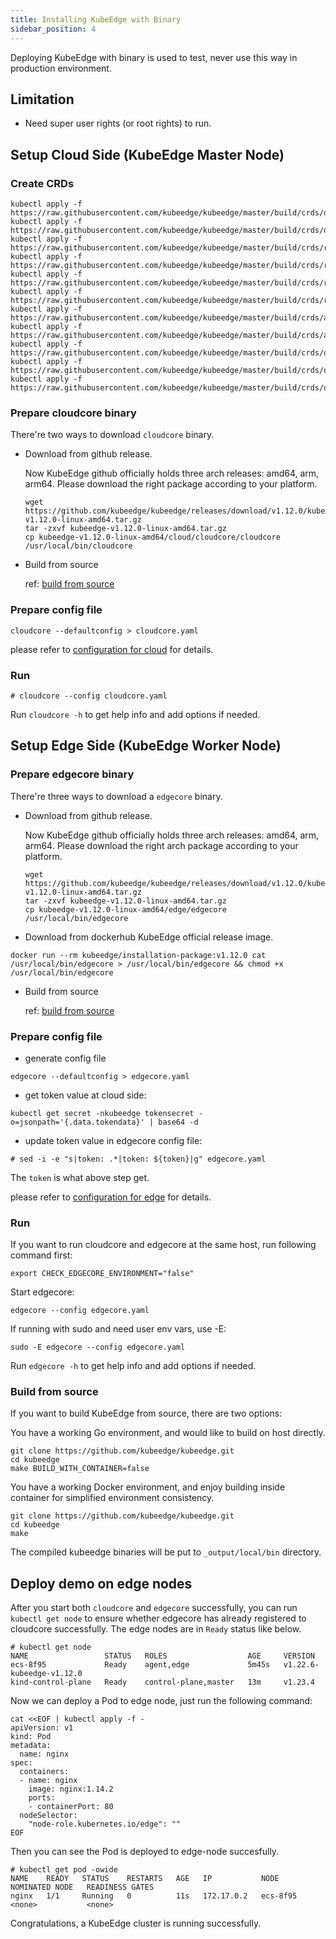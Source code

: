 ```yaml
---
title: Installing KubeEdge with Binary
sidebar_position: 4
---
```

Deploying KubeEdge with binary is used to test, never use this way in production environment.

## Limitation

- Need super user rights (or root rights) to run.

## Setup Cloud Side (KubeEdge Master Node)

### Create CRDs

```shell
kubectl apply -f https://raw.githubusercontent.com/kubeedge/kubeedge/master/build/crds/devices/devices_v1beta1_device.yaml
kubectl apply -f https://raw.githubusercontent.com/kubeedge/kubeedge/master/build/crds/devices/devices_v1beta1_devicemodel.yaml
kubectl apply -f https://raw.githubusercontent.com/kubeedge/kubeedge/master/build/crds/reliablesyncs/cluster_objectsync_v1alpha1.yaml
kubectl apply -f https://raw.githubusercontent.com/kubeedge/kubeedge/master/build/crds/reliablesyncs/objectsync_v1alpha1.yaml
kubectl apply -f https://raw.githubusercontent.com/kubeedge/kubeedge/master/build/crds/router/router_v1_ruleEndpoint.yaml
kubectl apply -f https://raw.githubusercontent.com/kubeedge/kubeedge/master/build/crds/router/router_v1_rule.yaml
kubectl apply -f https://raw.githubusercontent.com/kubeedge/kubeedge/master/build/crds/apps/apps_v1alpha1_edgeapplication.yaml
kubectl apply -f https://raw.githubusercontent.com/kubeedge/kubeedge/master/build/crds/apps/apps_v1alpha1_nodegroup.yaml
kubectl apply -f https://raw.githubusercontent.com/kubeedge/kubeedge/master/build/crds/operations/operations_v1alpha2_nodeupgradejob.yaml
kubectl apply -f https://raw.githubusercontent.com/kubeedge/kubeedge/master/build/crds/operations/operations_v1alpha2_configupdatejob.yaml
kubectl apply -f https://raw.githubusercontent.com/kubeedge/kubeedge/master/build/crds/operations/operations_v1alpha2_imageprepulljob.yaml
```

### Prepare cloudcore binary
There're two ways to download `cloudcore` binary.

- Download from github release.

    Now KubeEdge github officially holds three arch releases: amd64, arm, arm64. Please download the right package according to your platform.
    
    ```shell
    wget https://github.com/kubeedge/kubeedge/releases/download/v1.12.0/kubeedge-v1.12.0-linux-amd64.tar.gz
    tar -zxvf kubeedge-v1.12.0-linux-amd64.tar.gz
    cp kubeedge-v1.12.0-linux-amd64/cloud/cloudcore/cloudcore /usr/local/bin/cloudcore
    ```

- Build from source
  
    ref: [build from source](#build-from-source)


### Prepare config file

```shell
cloudcore --defaultconfig > cloudcore.yaml
```

please refer to [configuration for cloud](./config#configuration-cloud-side-kubeedge-master) for details.

### Run

```shell
# cloudcore --config cloudcore.yaml
```


Run `cloudcore -h` to get help info and add options if needed.


## Setup Edge Side (KubeEdge Worker Node)

### Prepare edgecore binary
There're three ways to download a `edgecore` binary.

- Download from github release.
  
  Now KubeEdge github officially holds three arch releases: amd64, arm, arm64. Please download the right arch package according to your platform.
  ```shell
  wget https://github.com/kubeedge/kubeedge/releases/download/v1.12.0/kubeedge-v1.12.0-linux-amd64.tar.gz
  tar -zxvf kubeedge-v1.12.0-linux-amd64.tar.gz
  cp kubeedge-v1.12.0-linux-amd64/edge/edgecore /usr/local/bin/edgecore
  ```

- Download from dockerhub KubeEdge official release image.
```shell
docker run --rm kubeedge/installation-package:v1.12.0 cat /usr/local/bin/edgecore > /usr/local/bin/edgecore && chmod +x /usr/local/bin/edgecore
```

- Build from source
  
  ref: [build from source](#build-from-source)

### Prepare config file

- generate config file

```shell
edgecore --defaultconfig > edgecore.yaml
```

- get token value at cloud side:

```shell
kubectl get secret -nkubeedge tokensecret -o=jsonpath='{.data.tokendata}' | base64 -d
```

- update token value in edgecore config file:

```shell
# sed -i -e "s|token: .*|token: ${token}|g" edgecore.yaml
```

The `token` is what above step get.

please refer to [configuration for edge](./config#configuration-edge-side-kubeedge-worker-node) for details.

### Run

If you want to run cloudcore and edgecore at the same host, run following command first:

```shell
export CHECK_EDGECORE_ENVIRONMENT="false"
```

Start edgecore:

```shell
edgecore --config edgecore.yaml
```

If running with sudo and need user env vars, use -E:

```shell
sudo -E edgecore --config edgecore.yaml
```

Run `edgecore -h` to get help info and add options if needed.


### Build from source
If you want to build KubeEdge from source, there are two options:

You have a working Go environment, and would like to build on host directly.
```shell
git clone https://github.com/kubeedge/kubeedge.git
cd kubeedge
make BUILD_WITH_CONTAINER=false
```

You have a working Docker environment, and enjoy building inside container for simplified environment consistency.
```shell
git clone https://github.com/kubeedge/kubeedge.git
cd kubeedge
make
```

The compiled kubeedge binaries will be put to `_output/local/bin` directory.

## Deploy demo on edge nodes

After you start both `cloudcore` and `edgecore` successfully, you can run `kubectl get node` to ensure whether edgecore has already registered to cloudcore successfully. The edge nodes are in `Ready` status like below.
```shell
# kubectl get node
NAME                 STATUS   ROLES                  AGE     VERSION
ecs-8f95             Ready    agent,edge             5m45s   v1.22.6-kubeedge-v1.12.0
kind-control-plane   Ready    control-plane,master   13m     v1.23.4
```
Now we can deploy a Pod to edge node, just run the following command:
```
cat <<EOF | kubectl apply -f -
apiVersion: v1
kind: Pod
metadata:
  name: nginx
spec:
  containers:
  - name: nginx
    image: nginx:1.14.2
    ports:
    - containerPort: 80
  nodeSelector:
    "node-role.kubernetes.io/edge": ""
EOF
```

Then you can see the Pod is deployed to edge-node succesfully.
```shell
# kubectl get pod -owide
NAME    READY   STATUS    RESTARTS   AGE   IP           NODE       NOMINATED NODE   READINESS GATES
nginx   1/1     Running   0          11s   172.17.0.2   ecs-8f95   <none>           <none>
```

Congratulations, a KubeEdge cluster is running successfully.